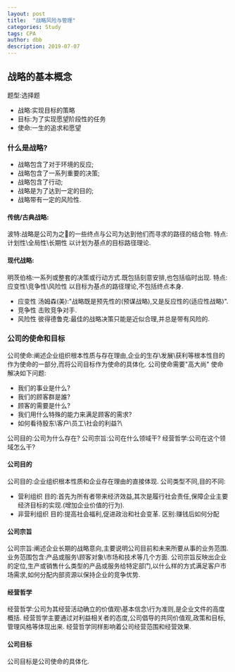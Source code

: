 ```yaml
---
layout: post
title:  "战略风险与管理"
categories: Study
tags: CPA
author: dbb
description: 2019-07-07
---
```


## 战略的基本概念
题型:选择题
* 战略:实现目标的策略
* 目标:为了实现愿望阶段性的任务
* 使命:一生的追求和愿望

### 什么是战略?
* 战略包含了对于环境的反应;
* 战略包含了一系列重要的决策;
* 战略包含了行动;
* 战略是为了达到一定的目的;
* 战略带有一定的风险性.

#### 传统/古典战略:
波特:战略是公司为之𡘵的一些终点与公司为达到他们而寻求的路径的结合物.
特点:计划性\全局性\长期性
以计划为基点的目标路径理论.

#### 现代战略:
明茨伯格:一系列或整套的决策或行动方式.既包括刻意安排,也包括临时出现.
特点:应变性\竞争性\风险性
以目标为基点的路径理论,不包括终点本身.

* 应变性
汤姆森(美):"战略既是预先性的(预谋战略),又是反应性的(适应性战略)".
* 竞争性
击败竞争对手.
* 风险性
彼得德鲁克:最佳的战略决策只能是近似合理,并总是带有风险的.

### 公司的使命和目标
公司使命:阐述企业组织根本性质与存在理由,企业的生存\发展\获利等根本性目的作为使命的一部分,而将公司目标作为使命的具体化.
公司使命需要"高大尚"
使命解决如下问题:
* 我们的事业是什么?
* 我们的顾客群是誰?
* 顾客的需要是什么?
* 我们用什么特殊的能力来满足顾客的需求?
* 如何看待股东\客户\员工\社会的利益?\

公司目的:公司为什么存在?
公司宗旨:公司在什么领域干?
经营哲学:公司在这个领域怎么干?

#### 公司目的
公司目的:企业组织根本性质和企业存在理由的直接体现.
公司类型不同,目的不同:
* 营利组织
目的:首先为所有者带来经济效益,其次是履行社会责任,保障企业主要经济目标的实现.(增加企业价值的行为).
* 非营利组织
目的:提高社会福利,促进政治和社会变革.
区别:赚钱后如何分配

#### 公司宗旨
公司宗旨:阐述企业长期的战略意向,主要说明公司目前和未来所要从事的业务范围.
业务范围包含:产品或服务\顾客对象\市场和技术等几个方面.
公司宗旨反映出企业的定位,生产或销售什么类型的产品或服务给特定部门,以什么样的方式满足客户市场需求,如何分配内部资源以保持企业的竞争优势.

#### 经营哲学
经营哲学:公司为其经营活动确立的价值观\基本信念\行为准则,是企业文件的高度概括.
经营哲学主要通过对利益相关者的态度,公司倡导的共同价值观,政策和目标,管理风格等体现出来.
经营哲学同样影响着公司经营范围和经营效果.

#### 公司目标
公司目标是公司使命的具体化.
